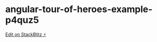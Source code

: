 # angular-tour-of-heroes-example-p4quz5

[Edit on StackBlitz ⚡️](https://stackblitz.com/edit/angular-tour-of-heroes-example-p4quz5)
